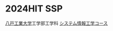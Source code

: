 # 2024HIT SSP
[八戸工業大学](https://www.hi-tech.ac.jp/)工学部工学科
[システム情報工学コース](https://www.info.hi-tech.ac.jp/)
